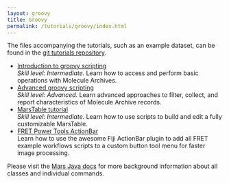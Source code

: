 ```yaml
---
layout: groovy
title: Groovy
permalink: /tutorials/groovy/index.html
---
```


The files accompanying the tutorials, such as an example dataset, can be found in the [git tutorials repository](https://github.com/duderstadt-lab/mars-tutorials).

* [Introduction to groovy scripting](introduction-to-groovy-scripting)  
  _Skill level: Intermediate._ Learn how to access and perform basic operations with Molecule Archives.
* [Advanced groovy scripting](advanced-groovy-scripting)  
  _Skill level: Advanced._ Learn advanced approaches to filter, collect, and report characteristics of Molecule Archive records.  
* [MarsTable tutorial](marstable)  
  _Skill level: Intermediate._ Learn how to use scripts to build and edit a fully customizable MarsTable.
* [FRET Power Tools ActionBar](fretActionBar)  
  Learn how to use the awesome Fiji ActionBar plugin to add all FRET example workflows scripts to a custom button tool menu for faster image processing.

Please visit the [Mars Java docs](https://duderstadt-lab.github.io/mars-core/javadoc/) for more background information about all classes and individual commands.

